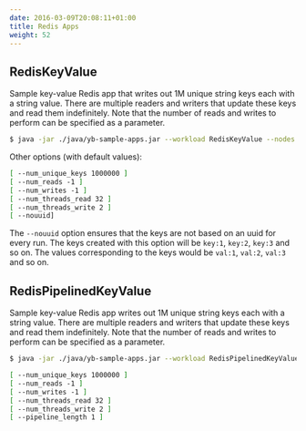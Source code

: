 ```yaml
---
date: 2016-03-09T20:08:11+01:00
title: Redis Apps
weight: 52
---
```


## RedisKeyValue

Sample key-value Redis app that writes out 1M unique string keys each with a string value. There are multiple readers and writers that update these keys and read them indefinitely. Note that the number of reads and writes to perform can be specified as a parameter.

```sh
$ java -jar ./java/yb-sample-apps.jar --workload RedisKeyValue --nodes localhost:6379
```

Other options (with default values):

```sh
[ --num_unique_keys 1000000 ]
[ --num_reads -1 ]
[ --num_writes -1 ]
[ --num_threads_read 32 ]
[ --num_threads_write 2 ]
[ --nouuid]
```

The `--nouuid` option ensures that the keys are not based on an uuid for every run. The keys created with this option will be `key:1`, `key:2`, `key:3` and so on. The values corresponding to the keys would be `val:1`, `val:2`, `val:3` and so on.

## RedisPipelinedKeyValue

Sample key-value Redis app writes out 1M unique string keys each with a string value. There are multiple readers and writers that update these keys and read them indefinitely. Note that the number of reads and writes to perform can be specified as a parameter.

```sh
$ java -jar ./java/yb-sample-apps.jar --workload RedisPipelinedKeyValue --nodes localhost:6379
```

```sh
[ --num_unique_keys 1000000 ]
[ --num_reads -1 ]
[ --num_writes -1 ]
[ --num_threads_read 32 ]
[ --num_threads_write 2 ]
[ --pipeline_length 1 ]
```